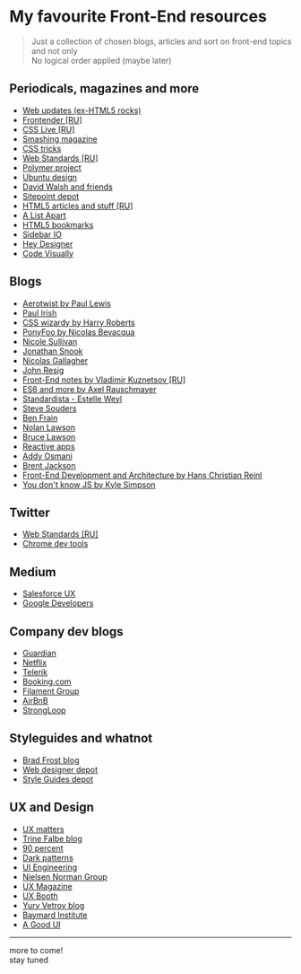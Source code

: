 # My favourite Front-End resources

> Just a collection of chosen blogs, articles and sort on front-end topics and not only  
> No logical order applied (maybe later)

## Periodicals, magazines and more

- [Web updates (ex-HTML5 rocks)](https://developers.google.com/web/updates/)
- [Frontender [RU]](http://frontender.info/)
- [CSS Live [RU]](http://css-live.ru/)
- [Smashing magazine](http://www.smashingmagazine.com/)
- [CSS tricks](http://css-tricks.com/)
- [Web Standards [RU]](http://web-standards.ru/)
- [Polymer project](https://elements.polymer-project.org/)
- [Ubuntu design](http://design.canonical.com/)
- [David Walsh and friends](http://davidwalsh.name/)
- [Sitepoint depot](http://www.sitepoint.com/)
- [HTML5 articles and stuff [RU]](http://html5.by/)
- [A List Apart](http://alistapart.com/articles)
- [HTML5 bookmarks](http://html5bookmarks.com/)
- [Sidebar IO](http://sidebar.io/)
- [Hey Designer](http://heydesigner.com/)
- [Code Visually](http://codevisually.com/)


## Blogs

- [Aerotwist by Paul Lewis](https://aerotwist.com/)
- [Paul Irish](http://www.paulirish.com/)
- [CSS wizardy by Harry Roberts](http://csswizardry.com/)
- [PonyFoo by Nicolas Bevacqua](http://ponyfoo.com/)
- [Nicole Sullivan](http://www.stubbornella.org/content/)
- [Jonathan Snook](http://snook.ca/)
- [Nicolas Gallagher](http://nicolasgallagher.com/)
- [John Resig](http://ejohn.org/category/blog/)
- [Front-End notes by Vladimir Kuznetsov [RU]](http://noteskeeper.ru/)
- [ES6 and more by Axel Rauschmayer](http://www.2ality.com/)
- [Standardista - Estelle Weyl](http://www.standardista.com/)
- [Steve Souders](http://www.stevesouders.com/blog/)
- [Ben Frain](http://benfrain.com/blog/)
- [Nolan Lawson](http://nolanlawson.com/)
- [Bruce Lawson](http://www.brucelawson.co.uk/)
- [Reactive apps](http://blog.reactandbethankful.com/)
- [Addy Osmani](http://addyosmani.com/blog/)
- [Brent Jackson](http://jxnblk.com/)
- [Front-End Development and Architecture by Hans Christian Reinl](https://drublic.de/blog)
- [You don't know JS by Kyle Simpson](http://blog.getify.com/)


## Twitter

- [Web Standards [RU]](https://twitter.com/webstandards_ru)
- [Chrome dev tools](https://twitter.com/ChromeDevTools)


## Medium

- [Salesforce UX](https://medium.com/salesforce-ux)
- [Google Developers](https://medium.com/google-developers)


## Company dev blogs

- [Guardian](https://www.theguardian.com/info/developer-blog)
- [Netflix](http://techblog.netflix.com/)
- [Telerik](http://www.telerik.com/blogs)
- [Booking.com](http://blog.booking.com/)
- [Filament Group](https://www.filamentgroup.com/lab/)
- [AirBnB](http://nerds.airbnb.com/)
- [StrongLoop](https://strongloop.com/strongblog/)


## Styleguides and whatnot

- [Brad Frost blog](http://bradfrost.com/blog/)
- [Web designer depot](http://www.webdesignerdepot.com/)
- [Style Guides depot](http://styleguides.io/)


## UX and Design

- [UX matters](http://www.uxmatters.com/)
- [Trine Falbe blog](http://www.trinefalbe.com/)
- [90 percent](http://www.90percentofeverything.com/)
- [Dark patterns](http://darkpatterns.org/)
- [UI Engineering](http://www.uie.com/)
- [Nielsen Norman Group](http://www.nngroup.com/)
- [UX Magazine](http://uxmag.com/)
- [UX Booth](http://www.uxbooth.com/)
- [Yury Vetrov blog](http://www.jvetrau.com/)
- [Baymard Institute](http://baymard.com/)
- [A Good UI](http://goodui.org/)


---
more to come!  
stay tuned
